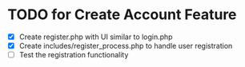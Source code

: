 # TODO for Create Account Feature

- [x] Create register.php with UI similar to login.php
- [x] Create includes/register_process.php to handle user registration
- [ ] Test the registration functionality
